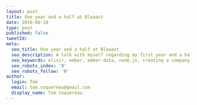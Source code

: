 ```yaml
---
layout: post
title: One year and a half at Blaaast
date: 2016-06-10
type: post
published: false
tweetId:
meta:
  seo_title: One year and a half at Blaaast
  seo_description: A talk with myself regarding my first year and a half as an entrepreneur creating a developement web agency. The new technologies I now used and my thoughts and learning.
  seo_keywords: elixir, ember, ember-data, node.js, creating a company, building a company, entrepreneur
  seo_robots_index: '0'
  seo_robots_follow: '0'
author:
  login: Tom
  email: tom.coquereau@gmail.com
  display_name: Tom Coquereau
---
```

